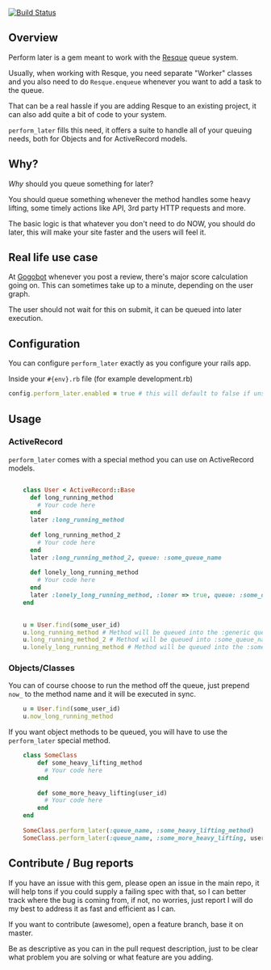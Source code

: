 [![Build Status](https://secure.travis-ci.org/KensoDev/perform_later.png)](https://secure.travis-ci.org/KensoDev/perform_later)

## Overview
Perform later is a gem meant to work with the [Resque](http://github.com/defunkt/resque) queue system.

Usually, when working with Resque, you need separate "Worker" classes and you also need to do `Resque.enqueue` whenever you want to add a task to the queue.

That can be a real hassle if you are adding Resque to an existing project, it can also add quite a bit of code to your system.

`perform_later` fills this need, it offers a suite to handle all of your queuing needs, both for Objects and for ActiveRecord models.

## Why?
*Why* should you queue something for later?

You should queue something whenever the method handles some heavy lifting, some timely actions like API, 3rd party HTTP requests and more.

The basic logic is that whatever you don't need to do NOW, you should do later, this will make your site faster and the users will feel it.

## Real life use case
At [Gogobot](http://gogobot.com) whenever you post a review, there's major score calculation going on. This can sometimes take up to a minute, depending on the user graph.

The user should not wait for this on submit, it can be queued into later execution.

## Configuration
You can configure `perform_later` exactly as you configure your rails app.

Inside your `#{env}.rb` file (for example development.rb)

```ruby
config.perform_later.enabled = true # this will default to false if unset
```

## Usage

### ActiveRecord

`perform_later` comes with a special method you can use on ActiveRecord models.


```ruby

	class User < ActiveRecord::Base
	  def long_running_method
	    # Your code here
	  end
	  later :long_running_method
	
	  def long_running_method_2
	    # Your code here
	  end
	  later :long_running_method_2, queue: :some_queue_name
	
	  def lonely_long_running_method
	    # Your code here
	  end
	  later :lonely_long_running_method, :loner => true, queue: :some_queue_name
	end
	
```

```ruby
	u = User.find(some_user_id)
	u.long_running_method # Method will be queued into the :generic queue
	u.long_running_method_2 # Method will be queued into :some_queue_name queue
	u.lonely_long_running_method # Method will be queued into the :some_queue_name queue, only a single instance of this method can exist in the queue.
```

### Objects/Classes

You can of course choose to run the method off the queue, just prepend `now_` to the method name and it will be executed in sync.

```ruby
	u = User.find(some_user_id)
	u.now_long_running_method
```

If you want object methods to be queued, you will have to use the `perform_later` special method.

```ruby
	class SomeClass
		def some_heavy_lifting_method
	  	  # Your code here
	  	end
	  	
		def some_more_heavy_lifting(user_id)
	  	  # Your code here
	  	end  	
	end
	
	SomeClass.perform_later(:queue_name, :some_heavy_lifting_method)
	SomeClass.perform_later(:queue_name, :some_more_heavy_lifting, user_id)
```
 
## Contribute / Bug reports

If you have an issue with this gem, please open an issue in the main repo, it will help tons if you could supply a failing spec with that, so I can better track where the bug is coming from, if not, no worries, just report I will do my best to address it as fast and efficient as I can.

If you want to contribute (awesome), open a feature branch, base it on master.

Be as descriptive as you can in the pull request description, just to be clear what problem you are solving or what feature are you adding.